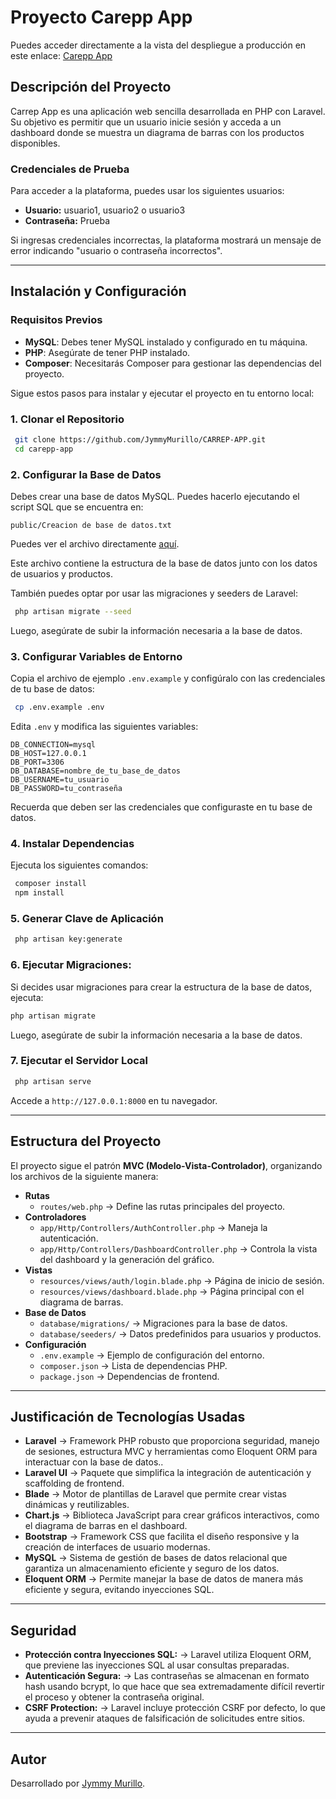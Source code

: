 # Proyecto Carepp App

Puedes acceder directamente a la vista del despliegue a producción en este enlace: [Carepp App](https://carrep-app.vercel.app)

## Descripción del Proyecto

Carrep App es una aplicación web sencilla desarrollada en PHP con Laravel. Su objetivo es permitir que un usuario inicie sesión y acceda a un dashboard donde se muestra un diagrama de barras con los productos disponibles.

### Credenciales de Prueba
Para acceder a la plataforma, puedes usar los siguientes usuarios:

- **Usuario:** usuario1, usuario2 o usuario3
- **Contraseña:** Prueba

Si ingresas credenciales incorrectas, la plataforma mostrará un mensaje de error indicando "usuario o contraseña incorrectos".

---

## Instalación y Configuración

### Requisitos Previos

- **MySQL**: Debes tener MySQL instalado y configurado en tu máquina.
- **PHP**: Asegúrate de tener PHP instalado.
- **Composer**: Necesitarás Composer para gestionar las dependencias del proyecto.

Sigue estos pasos para instalar y ejecutar el proyecto en tu entorno local:

### 1. Clonar el Repositorio
```bash
 git clone https://github.com/JymmyMurillo/CARREP-APP.git
 cd carepp-app
```

### 2. Configurar la Base de Datos

Debes crear una base de datos MySQL. Puedes hacerlo ejecutando el script SQL que se encuentra en:
```
public/Creacion de base de datos.txt
```
Puedes ver el  archivo directamente [aquí](public/Creacion%20de%20base%20de%20datos.txt).

Este archivo contiene la estructura de la base de datos junto con los datos de usuarios y productos.

También puedes optar por usar las migraciones y seeders de Laravel:
```bash
 php artisan migrate --seed
```
Luego, asegúrate de subir la información necesaria a la base de datos.

### 3. Configurar Variables de Entorno

Copia el archivo de ejemplo `.env.example` y configúralo con las credenciales de tu base de datos:
```bash
 cp .env.example .env
```
Edita `.env` y modifica las siguientes variables:
```
DB_CONNECTION=mysql
DB_HOST=127.0.0.1
DB_PORT=3306
DB_DATABASE=nombre_de_tu_base_de_datos
DB_USERNAME=tu_usuario
DB_PASSWORD=tu_contraseña
```
Recuerda que deben ser las credenciales que configuraste en tu base de datos.

### 4. Instalar Dependencias
Ejecuta los siguientes comandos:
```bash
 composer install
 npm install
```

### 5. Generar Clave de Aplicación
```bash
 php artisan key:generate
```

### 6. Ejecutar Migraciones:

Si decides usar migraciones para crear la estructura de la base de datos, ejecuta:

```bash
php artisan migrate
```

Luego, asegúrate de subir la información necesaria a la base de datos.

### 7. Ejecutar el Servidor Local
```bash
 php artisan serve
```
Accede a `http://127.0.0.1:8000` en tu navegador.

---

## Estructura del Proyecto

El proyecto sigue el patrón **MVC (Modelo-Vista-Controlador)**, organizando los archivos de la siguiente manera:

- **Rutas**
  - `routes/web.php` → Define las rutas principales del proyecto.
- **Controladores**
  - `app/Http/Controllers/AuthController.php` → Maneja la autenticación.
  - `app/Http/Controllers/DashboardController.php` → Controla la vista del dashboard y la generación del gráfico.
- **Vistas**
  - `resources/views/auth/login.blade.php` → Página de inicio de sesión.
  - `resources/views/dashboard.blade.php` → Página principal con el diagrama de barras.
- **Base de Datos**
  - `database/migrations/` → Migraciones para la base de datos.
  - `database/seeders/` → Datos predefinidos para usuarios y productos.
- **Configuración**
  - `.env.example` → Ejemplo de configuración del entorno.
  - `composer.json` → Lista de dependencias PHP.
  - `package.json` → Dependencias de frontend.

---

## Justificación de Tecnologías Usadas

- **Laravel** → Framework PHP robusto que proporciona seguridad, manejo de sesiones, estructura MVC y herramientas como Eloquent ORM para interactuar con la base de datos..
- **Laravel UI** → Paquete que simplifica la integración de autenticación y scaffolding de frontend.
- **Blade** → Motor de plantillas de Laravel que permite crear vistas dinámicas y reutilizables.
- **Chart.js** → Biblioteca JavaScript para crear gráficos interactivos, como el diagrama de barras en el dashboard.
- **Bootstrap** → Framework CSS que facilita el diseño responsive y la creación de interfaces de usuario modernas.
- **MySQL** → Sistema de gestión de bases de datos relacional que garantiza un almacenamiento eficiente y seguro de los datos.
- **Eloquent ORM** → Permite manejar la base de datos de manera más eficiente y segura, evitando inyecciones SQL.

---

## Seguridad
- **Protección contra Inyecciones SQL:** → Laravel utiliza Eloquent ORM, que previene las inyecciones SQL al usar consultas preparadas.
- **Autenticación Segura:** → Las contraseñas se almacenan en formato hash usando bcrypt, lo que hace que sea extremadamente difícil revertir el proceso y obtener la contraseña original.
- **CSRF Protection:** → Laravel incluye protección CSRF por defecto, lo que ayuda a prevenir ataques de falsificación de solicitudes entre sitios.
---

## Autor
Desarrollado por [Jymmy Murillo](https://github.com/JymmyMurillo).

